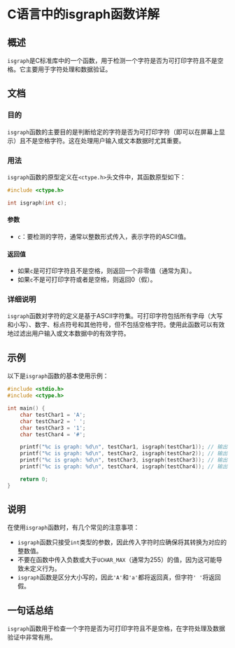 <!--
Meta Description: # C语言中的isgraph函数详解 ## 概述 `isgraph`是C标准库中的一个函数，用于检测一个字符是否为可打印字符且不是空格。它主要用于字符处理和数据验证。 ## 文档 ### 目的 `isgraph`函数的主要目的是判断给定的字符是否为可打印字符（即可以在屏幕上显示）且不是空格字符。这在...
Meta Keywords: isgraph, graph, int, char, printf
-->

# C语言中的isgraph函数详解

## 概述
`isgraph`是C标准库中的一个函数，用于检测一个字符是否为可打印字符且不是空格。它主要用于字符处理和数据验证。

## 文档
### 目的
`isgraph`函数的主要目的是判断给定的字符是否为可打印字符（即可以在屏幕上显示）且不是空格字符。这在处理用户输入或文本数据时尤其重要。

### 用法
`isgraph`函数的原型定义在`<ctype.h>`头文件中，其函数原型如下：

```c
#include <ctype.h>

int isgraph(int c);
```

#### 参数
- `c`：要检测的字符，通常以整数形式传入，表示字符的ASCII值。

#### 返回值
- 如果`c`是可打印字符且不是空格，则返回一个非零值（通常为真）。
- 如果`c`不是可打印字符或者是空格，则返回0（假）。

### 详细说明
`isgraph`函数对字符的定义是基于ASCII字符集。可打印字符包括所有字母（大写和小写）、数字、标点符号和其他符号，但不包括空格字符。使用此函数可以有效地过滤出用户输入或文本数据中的有效字符。

## 示例
以下是`isgraph`函数的基本使用示例：

```c
#include <stdio.h>
#include <ctype.h>

int main() {
    char testChar1 = 'A';
    char testChar2 = ' ';
    char testChar3 = '1';
    char testChar4 = '#';

    printf("%c is graph: %d\n", testChar1, isgraph(testChar1)); // 输出：A is graph: 1
    printf("%c is graph: %d\n", testChar2, isgraph(testChar2)); // 输出：  is graph: 0
    printf("%c is graph: %d\n", testChar3, isgraph(testChar3)); // 输出：1 is graph: 1
    printf("%c is graph: %d\n", testChar4, isgraph(testChar4)); // 输出：# is graph: 1

    return 0;
}
```

## 说明
在使用`isgraph`函数时，有几个常见的注意事项：
- `isgraph`函数只接受`int`类型的参数，因此传入字符时应确保将其转换为对应的整数值。
- 不要在函数中传入负数或大于`UCHAR_MAX`（通常为255）的值，因为这可能导致未定义行为。
- `isgraph`函数是区分大小写的，因此`'A'`和`'a'`都将返回真，但字符`' '`将返回假。

## 一句话总结
`isgraph`函数用于检查一个字符是否为可打印字符且不是空格，在字符处理及数据验证中非常有用。